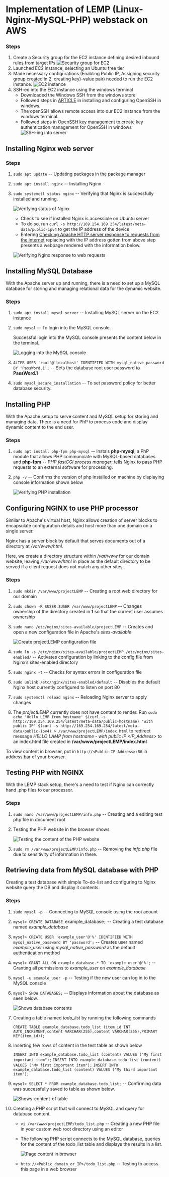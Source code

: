 #  Implementation of LEMP (Linux-Nginx-MySQL-PHP) webstack on AWS

### Steps

1. Create a Security group for the EC2 instance defining desired inbound rules from target IPs
     ![Security group for EC2](./images/security-group.png)
2. Launched EC2 instance, selecting an Ubuntu free tier
3. Made necessary configurations (Enabling Public IP, Assigning security group created in 2, creating key)-value pair) needed to run the EC2 instance.
    ![EC2 instance](./images/EC2-instance.png)
4. SSH-ed into the EC2 instance using the windows terminal
    - Downloaded the Windows SSH from the windows store
    - Followed steps in [ARTICLE](https://learn.microsoft.com/en-us/windows-server/administration/openssh/openssh_install_firstuse?source=recommendations&tabs=powershell) in installing and configuring OpenSSH in windows.
    - The openSSH allows remote access into our EC2 instance from the windows terminal.
    - Followed steps in [OpenSSH key management](https://learn.microsoft.com/en-us/windows-server/administration/openssh/openssh_keymanagement) to create key authentication management for OpenSSH in windows
    ![SSH-ing into server](./images/SSH-via-windows-terminal.png)


## Installing Nginx web server

### Steps

1. `sudo apt update` -- Updating packages in the package manager

2. `sudo apt install nginx` -- Installing Nginx

3. `sudo systemctl status nginx` -- Verifying that Nginx is successfully installed and running.

    ![Verifying status of Nginx](./images/verifying-status-of-nginx.png)

    - Check to see if installed Nginx is accessible on Ubuntu server
    - To do so, run `curl -s http://169.254.169.254/latest/meta-data/public-ipv4` to get the IP address of the device
    - Entering [Checking Apache HTTP server response to requests from the internet](http://<Public-IP-Address>:80) replacing <Public-IP-Address> with the IP address gotten from above step presents a webpage rendered with the information below.

    ![Verifying Nginx response to web requests](./images/verifying-nginx-running-web.png)
    

## Installing MySQL Database
With the Apache server up and running, there is a need to set up a MySQL database for storing and managing relational data for the dynamic website.

### Steps

1. `sudo apt install mysql-server` -- Installing MySQL server on the EC2 instance

2. `sudo mysql` -- To login into the MySQL console.

    Successful login into the MySQL console presents the content below in the terminal.

    ![Logging into the MySQL console](./images/logging-into-mysql.png)
3. `ALTER USER 'root'@'localhost' IDENTIFIED WITH mysql_native_password BY 'PassWord.1';` -- Sets the database root user password to **PassWord.1** 

4. `sudo mysql_secure_installation` -- To set password policy for better database security.


## Installing PHP
With the Apache setup to serve content and MySQL setup for storing and managing data. There is a need for PhP to process code and display dynamic content to the end user.

### Steps

1. `sudo apt install php-fpm php-mysql` -- Instals **php-mysql**; a PhP module that allows PHP communicate with MySQL-based databases and **php-fpm** -- *PHP fastCGI process manager*; tells Nginx to pass PHP requests to an external software for processing.

2. `php -v` -- Confirms the version of php installed on machine by displaying console information shown below

    ![Verifying PHP installation](./images/verify-php-installation.png)



## Configuring NGINX to use PHP processor
Similar to Apache's virtual host, Nginx allows creation of server blocks to encapsulate configuration details and host more than one domain on a single server.

Nginx has a server block by default that serves documents out of a directory at */var/www/html*. 

Here, we create a directory structure within */var/www* for our domain website, leaving */var/www/html* in place as the default directory to be served if a client request does not match any other sites

### Steps

1. `sudo mkdir /var/www/projectLEMP` -- Creating a root web directory for our domain

2. `sudo chown -R $USER:$USER /var/www/projectLEMP` -- Changes ownership of the directory created in **1** so that the current user assumes ownership

3. `sudo nano /etc/nginx/sites-available/projectLEMP` -- Creates and open a new configuration file in Apache's *sites-available*

    ![Create projectLEMP configuration file](./images/Configuration-for-web-server.png)

4. `sudo ln -s /etc/nginx/sites-available/projectLEMP /etc/nginx/sites-enabled/` -- Activates configuration by linking to the config file from Nginx’s sites-enabled directory

5. `sudo nginx -t` -- Checks for syntax errors in configuration file

6. `sudo unlink /etc/nginx/sites-enabled/default` -- Disables the default Nginx host currently configured to listen on port 80

7. `sudo systemctl reload nginx` -- Reloading Nginx server to apply changes

8. The *projectLEMP* currently does not have content to render.
Run `sudo echo 'Hello LEMP from hostname' $(curl -s http://169.254.169.254/latest/meta-data/public-hostname) 'with public IP' $(curl -s http://169.254.169.254/latest/meta-data/public-ipv4) > /var/www/projectLEMP/index.html` to redirect message *HELLO LAMP from hostname - <hostname> with public IP <IP_Address>* to an index.html file created in **/var/www/projectLEMP/index.html**

To view content in browser, put in `http://<Public-IP-Address>:80` in address bar of your browser.



## Testing PHP with NGINX
With the LEMP stack setup, there's a need to test if Nginx can correctly hand .php files to our processor.

### Steps

1. `sudo nano /var/www/projectLEMP/info.php` -- Creating and a editing test php file in document root 

2. Testing the PHP website in the browser shows

    ![Testing the content of the PHP website](./images/Testing-PhP-website.png)

3. `sudo rm /var/www/projectLEMP/info.php` -- Removing the *info.php* file due to sensitivity of information in there.



## Retrieving data from MySQL database with PHP
Creating a test database with simple To-do-list and configuring to Nginx website query the DB and display it contents. 

### Steps

1. `sudo mysql -p` -- Connecting to MySQL console using the root acount

2. `mysql> CREATE DATABASE `example_database`;` -- Creating a test database named *example_database*

3. `mysql> CREATE USER 'example_user'@'%' IDENTIFIED WITH mysql_native_password BY 'password';` -- Creates user named *example_user* using *mysql_native_password* as the default authentication method 

4. `mysql> GRANT ALL ON example_database.* TO 'example_user'@'%';` -- Granting all permissions to *example_user* on *example_database* 

5. `mysql -u example_user -p` -- Testing if the new user can log in to the MySQL console

6. `mysql> SHOW DATABASES;` -- Displays information about the database as seen below.

    ![Shows database contents](./images/shows-db-content.png)

7. Creating a table named *todo_list* by running the following commands

    `CREATE TABLE example_database.todo_list (item_id INT AUTO_INCREMENT,content VARCHAR(255),content VARCHAR(255),PRIMARY KEY(item_id));`

8. Inserting few rows of content in the test table as shown below

    `INSERT INTO example_database.todo_list (content) VALUES ("My first important item");`
    `INSERT INTO example_database.todo_list (content) VALUES ("My first important item");`
    `INSERT INTO example_database.todo_list (content) VALUES ("My third important item");`

9. `mysql> SELECT * FROM example_database.todo_list;` -- Confirming data was successfully saved to table as shown below.

    ![Shows-content-of table](./image/table-contents.png)

10. Creating a PHP script that will connect to MySQL and query for database content. 

    - `vi /var/www/projectLEMP/todo_list.php` -- Creating a new PHP file in your custom web root directory using an editor

    - The following PHP script connects to the MySQL database, queries for the content of the todo_list table and displays the results in a list.

        ![Page content in browser](./images/shows-content-in-browser.png)

    - `http://<Public_domain_or_IP>/todo_list.php` -- Testing to access this page in a web browser